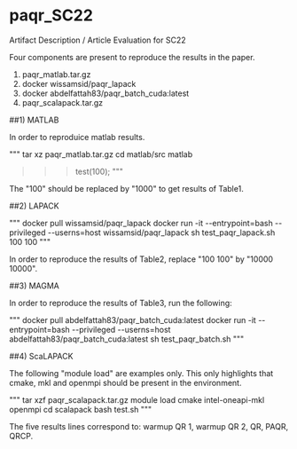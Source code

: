 # paqr_SC22
Artifact Description / Article Evaluation for SC22

Four components are present to reproduce the results in the paper.

1) paqr_matlab.tar.gz
2) docker wissamsid/paqr_lapack
3) docker abdelfattah83/paqr_batch_cuda:latest
4) paqr_scalapack.tar.gz

##1) MATLAB

In order to reproduice matlab results.

"""
tar xz paqr_matlab.tar.gz
cd matlab/src
matlab
>>> test(100);
"""

The "100" should be replaced by "1000" to get results of Table1.

##2) LAPACK

"""
docker pull wissamsid/paqr_lapack
docker run -it --entrypoint=bash --privileged --userns=host wissamsid/paqr_lapack
sh test_paqr_lapack.sh 100 100
"""

In order to reproduce the results of Table2, replace "100 100" by "10000 10000".

##3) MAGMA

In order to reproduce the results of Table3, run the following:

"""
docker pull abdelfattah83/paqr_batch_cuda:latest
docker run -it --entrypoint=bash --privileged --userns=host abdelfattah83/paqr_batch_cuda:latest
sh test_paqr_batch.sh
"""

##4) ScaLAPACK

The following "module load" are examples only.  This only highlights that cmake, mkl and openmpi should be present in the environment.

"""
tar xzf paqr_scalapack.tar.gz
module load cmake intel-oneapi-mkl openmpi
cd scalapack
bash test.sh
"""

The five results lines correspond to: warmup QR 1, warmup QR 2, QR, PAQR, QRCP.


